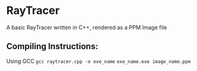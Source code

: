 # RayTracer
A basic RayTracer written in C++, rendered as a PPM Image file

## Compiling Instructions:
Using GCC
`gcc raytracer.cpp -o exe_name`
`exe_name.exe image_name.ppm`
